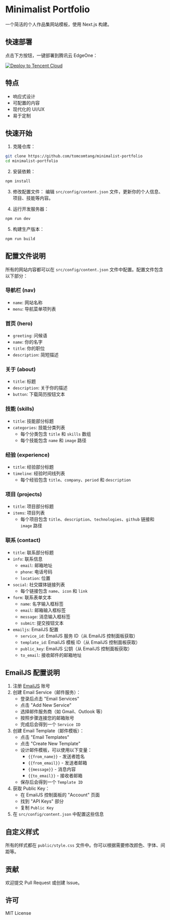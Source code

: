 # Minimalist Portfolio

一个简洁的个人作品集网站模板，使用 Next.js 构建。

## 快速部署

点击下方按钮，一键部署到腾讯云 EdgeOne：

[![Deploy to Tencent Cloud](https://img.shields.io/badge/Deploy%20to-Tencent%20Cloud-blue)](https://console.tencentcloud.com/edgeone/pages/new?template=https://github.com/tomcomtang/minimalist-portfolio&output-directory=./out&build-command=npm%20run%20build&install-command=npm%20install)

## 特点

- 响应式设计
- 可配置的内容
- 现代化的 UI/UX
- 易于定制

## 快速开始

1. 克隆仓库：

```bash
git clone https://github.com/tomcomtang/minimalist-portfolio
cd minimalist-portfolio
```

2. 安装依赖：

```bash
npm install
```

3. 修改配置文件：
   编辑 `src/config/content.json` 文件，更新你的个人信息、项目、技能等内容。

4. 运行开发服务器：

```bash
npm run dev
```

5. 构建生产版本：

```bash
npm run build
```

## 配置文件说明

所有的网站内容都可以在 `src/config/content.json` 文件中配置。配置文件包含以下部分：

### 导航栏 (nav)

- `name`: 网站名称
- `menu`: 导航菜单项列表

### 首页 (hero)

- `greeting`: 问候语
- `name`: 你的名字
- `title`: 你的职位
- `description`: 简短描述

### 关于 (about)

- `title`: 标题
- `description`: 关于你的描述
- `button`: 下载简历按钮文本

### 技能 (skills)

- `title`: 技能部分标题
- `categories`: 技能分类列表
  - 每个分类包含 `title` 和 `skills` 数组
  - 每个技能包含 `name` 和 `image` 路径

### 经验 (experience)

- `title`: 经验部分标题
- `timeline`: 经验时间线列表
  - 每个经验包含 `title`、`company`、`period` 和 `description`

### 项目 (projects)

- `title`: 项目部分标题
- `items`: 项目列表
  - 每个项目包含 `title`、`description`、`technologies`、`github` 链接和 `image` 路径

### 联系 (contact)

- `title`: 联系部分标题
- `info`: 联系信息
  - `email`: 邮箱地址
  - `phone`: 电话号码
  - `location`: 位置
- `social`: 社交媒体链接列表
  - 每个链接包含 `name`、`icon` 和 `link`
- `form`: 联系表单文本
  - `name`: 名字输入框标签
  - `email`: 邮箱输入框标签
  - `message`: 消息输入框标签
  - `submit`: 提交按钮文本
- `emailjs`: EmailJS 配置
  - `service_id`: EmailJS 服务 ID（从 EmailJS 控制面板获取）
  - `template_id`: EmailJS 模板 ID（从 EmailJS 控制面板获取）
  - `public_key`: EmailJS 公钥（从 EmailJS 控制面板获取）
  - `to_email`: 接收邮件的邮箱地址

## EmailJS 配置说明

1. 注册 [EmailJS](https://www.emailjs.com/) 账号
2. 创建 Email Service（邮件服务）：
   - 登录后点击 "Email Services"
   - 点击 "Add New Service"
   - 选择邮件服务商（如 Gmail、Outlook 等）
   - 按照步骤连接您的邮箱账号
   - 完成后会得到一个 `Service ID`
3. 创建 Email Template（邮件模板）：
   - 点击 "Email Templates"
   - 点击 "Create New Template"
   - 设计邮件模板，可以使用以下变量：
     - `{{from_name}}` - 发送者姓名
     - `{{from_email}}` - 发送者邮箱
     - `{{message}}` - 消息内容
     - `{{to_email}}` - 接收者邮箱
   - 保存后会得到一个 `Template ID`
4. 获取 Public Key：
   - 在 EmailJS 控制面板的 "Account" 页面
   - 找到 "API Keys" 部分
   - 复制 `Public Key`
5. 在 `src/config/content.json` 中配置这些信息

## 自定义样式

所有的样式都在 `public/style.css` 文件中。你可以根据需要修改颜色、字体、间距等。

## 贡献

欢迎提交 Pull Request 或创建 Issue。

## 许可

MIT License
